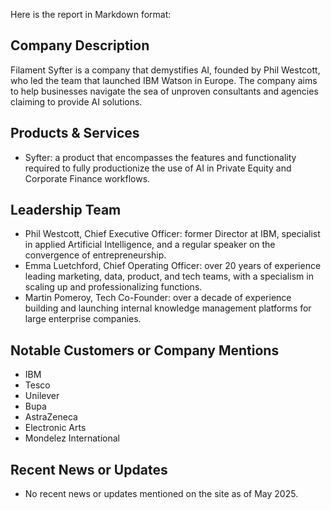 Here is the report in Markdown format:

## Company Description
Filament Syfter is a company that demystifies AI, founded by Phil Westcott, who led the team that launched IBM Watson in Europe. The company aims to help businesses navigate the sea of unproven consultants and agencies claiming to provide AI solutions.

## Products & Services
* Syfter: a product that encompasses the features and functionality required to fully productionize the use of AI in Private Equity and Corporate Finance workflows.

## Leadership Team
* Phil Westcott, Chief Executive Officer: former Director at IBM, specialist in applied Artificial Intelligence, and a regular speaker on the convergence of entrepreneurship.
* Emma Luetchford, Chief Operating Officer: over 20 years of experience leading marketing, data, product, and tech teams, with a specialism in scaling up and professionalizing functions.
* Martin Pomeroy, Tech Co-Founder: over a decade of experience building and launching internal knowledge management platforms for large enterprise companies.

## Notable Customers or Company Mentions
* IBM
* Tesco
* Unilever
* Bupa
* AstraZeneca
* Electronic Arts
* Mondelez International

## Recent News or Updates
* No recent news or updates mentioned on the site as of May 2025.